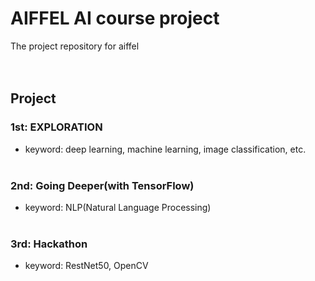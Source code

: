 # AIFFEL AI course project
The project repository for aiffel<br><br><br>

## Project
### 1st: EXPLORATION
- keyword: deep learning, machine learning, image classification, etc.<br><br>
### 2nd: Going Deeper(with TensorFlow)
- keyword: NLP(Natural Language Processing)<br><br>
### 3rd: Hackathon
- keyword: RestNet50, OpenCV
